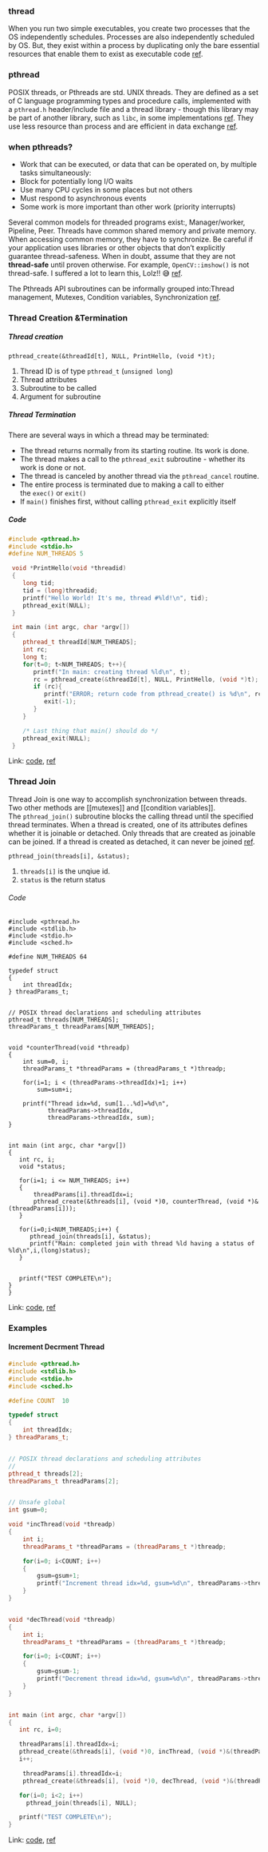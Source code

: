 
### thread
When you run two simple executables, you create two processes that the OS independently schedules. Processes are also independently scheduled by OS. But,  they exist within a process by duplicating only the bare essential resources that enable them to exist as executable code [ref](https://hpc-tutorials.llnl.gov/posix/what_is_a_thread/).

### pthread
POSIX threads, or Pthreads are std. UNIX threads. They are defined as a set of C language programming types and procedure calls, implemented with a `pthread.h` header/include file and a thread library - though this library may be part of another library, such as `libc`, in some implementations [ref](https://hpc-tutorials.llnl.gov/posix/what_are_pthreads/). They use less resource than process and  are efficient in data exchange [ref](https://hpc-tutorials.llnl.gov/posix/why_pthreads/).


### when pthreads?
-   Work that can be executed, or data that can be operated on, by multiple tasks simultaneously:
-   Block for potentially long I/O waits
-   Use many CPU cycles in some places but not others
-   Must respond to asynchronous events
-   Some work is more important than other work (priority interrupts)

Several common models for threaded programs exist:, Manager/worker, Pipeline, Peer. Threads have common shared memory and private memory. When accessing common memory, they have to synchronize. Be careful if your application uses libraries or other objects that don’t explicitly guarantee thread-safeness. When in doubt, assume that they are not **thread-safe** until proven otherwise. For example, `OpenCV::imshow()` is not thread-safe. I suffered a lot to learn this, Lolz!! 😅 [ref](https://hpc-tutorials.llnl.gov/posix/designing_threaded_programs/).


The Pthreads API subroutines can be informally grouped into:Thread management, Mutexes, Condition variables, Synchronization [ref](https://hpc-tutorials.llnl.gov/posix/pthreads_api/).


### Thread Creation &Termination
##### Thread creation

`pthread_create(&threadId[t], NULL, PrintHello, (void *)t);`

1. Thread ID is of type `pthread_t` (`unsigned long`) 
2. Thread attributes
3. Subroutine to be called
4. Argument for subroutine

##### Thread Termination

There are several ways in which a thread may be terminated:

-   The thread returns normally from its starting routine. Its work is done.
-   The thread makes a call to the `pthread_exit` subroutine - whether its work is done or not.
-   The thread is canceled by another thread via the `pthread_cancel` routine.
-   The entire process is terminated due to making a call to either the `exec()` or `exit()`
-   If `main()` finishes first, without calling `pthread_exit` explicitly itself

##### Code
```C++ HL:"10,20,28"
#include <pthread.h>
#include <stdio.h>
#define NUM_THREADS 5

 void *PrintHello(void *threadid)
 {
    long tid;
    tid = (long)threadid;
    printf("Hello World! It's me, thread #%ld!\n", tid);
    pthread_exit(NULL);
 }

 int main (int argc, char *argv[])
 {
    pthread_t threadId[NUM_THREADS];
    int rc;
    long t;
    for(t=0; t<NUM_THREADS; t++){
       printf("In main: creating thread %ld\n", t);
       rc = pthread_create(&threadId[t], NULL, PrintHello, (void *)t);
       if (rc){
          printf("ERROR; return code from pthread_create() is %d\n", rc);
          exit(-1);
       }
    }

    /* Last thing that main() should do */
    pthread_exit(NULL);
 }
```

Link: [code](https://github.com/ajaygunalan/notes/tree/hugo/content/code/threadCreateTerminate), [ref](https://hpc-tutorials.llnl.gov/posix/creating_and_terminating/)

### Thread Join

Thread Join is one way to accomplish synchronization between threads. Two other methods are  [[mutexes]] and [[condition variables]]. The `pthread_join()` subroutine blocks the calling thread until the specified thread terminates. When a thread is created, one of its attributes defines whether it is joinable or detached. Only threads that are created as joinable can be joined. If a thread is created as detached, it can never be joined [ref](https://hpc-tutorials.llnl.gov/posix/joining_and_detaching/).

`pthread_join(threads[i], &status);` 
1. `threads[i]` is the unqiue id.
2. `status` is the return status

###### Code
```C++, HL:"45"
#include <pthread.h>
#include <stdlib.h>
#include <stdio.h>
#include <sched.h>

#define NUM_THREADS 64

typedef struct
{
    int threadIdx;
} threadParams_t;


// POSIX thread declarations and scheduling attributes
pthread_t threads[NUM_THREADS];
threadParams_t threadParams[NUM_THREADS];


void *counterThread(void *threadp)
{
    int sum=0, i;
    threadParams_t *threadParams = (threadParams_t *)threadp;

    for(i=1; i < (threadParams->threadIdx)+1; i++)
        sum=sum+i;
 
    printf("Thread idx=%d, sum[1...%d]=%d\n", 
           threadParams->threadIdx,
           threadParams->threadIdx, sum);
}


int main (int argc, char *argv[])
{
   int rc, i;
   void *status;

   for(i=1; i <= NUM_THREADS; i++)
   {
       threadParams[i].threadIdx=i;
       pthread_create(&threads[i], (void *)0, counterThread, (void *)&(threadParams[i]));
   }

   for(i=0;i<NUM_THREADS;i++) {
      pthread_join(threads[i], &status);
      printf("Main: completed join with thread %ld having a status of %ld\n",i,(long)status);  
   }


   printf("TEST COMPLETE\n");
}
}
```

Link: [code](https://github.com/ajaygunalan/notes/tree/hugo/content/code/joinThread), [ref](https://www.coursera.org/learn/real-time-embedded-systems-concepts-practices/resources/EVDh5)




























### Examples
#### Increment Decrment Thread
```C++
#include <pthread.h>
#include <stdlib.h>
#include <stdio.h>
#include <sched.h>

#define COUNT  10

typedef struct
{
    int threadIdx;
} threadParams_t;


// POSIX thread declarations and scheduling attributes
//
pthread_t threads[2];
threadParams_t threadParams[2];


// Unsafe global
int gsum=0;

void *incThread(void *threadp)
{
    int i;
    threadParams_t *threadParams = (threadParams_t *)threadp;

    for(i=0; i<COUNT; i++)
    {
        gsum=gsum+1;
        printf("Increment thread idx=%d, gsum=%d\n", threadParams->threadIdx, gsum);
    }
}


void *decThread(void *threadp)
{
    int i;
    threadParams_t *threadParams = (threadParams_t *)threadp;

    for(i=0; i<COUNT; i++)
    {
        gsum=gsum-1;
        printf("Decrement thread idx=%d, gsum=%d\n", threadParams->threadIdx, gsum);
    }
}


int main (int argc, char *argv[])
{
   int rc, i=0;

   threadParams[i].threadIdx=i;
   pthread_create(&threads[i], (void *)0, incThread, (void *)&(threadParams[i]));
   i++;

    threadParams[i].threadIdx=i;
    pthread_create(&threads[i], (void *)0, decThread, (void *)&(threadParams[i]));

   for(i=0; i<2; i++)
     pthread_join(threads[i], NULL);

   printf("TEST COMPLETE\n");
}

```
Link: [code](https://github.com/ajaygunalan/notes/tree/hugo/content/code/incDecThread), [ref](https://www.coursera.org/learn/real-time-embedded-systems-concepts-practices/resources/EVDh5)


